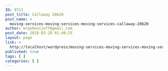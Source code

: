```yaml
---
ID: 8711
post_title: Callaway 20620
post_name: >
  moving-services-moving-services-moving-services-callaway-20620
author: mrgabonijeff@gmail.com
post_date: 2018-03-28 01:48:25
layout: page
link: >
  http://localhost/wordpress/moving-services-moving-services-moving-services-callaway-20620/
published: true
tags: [ ]
categories: [ ]
---
```

